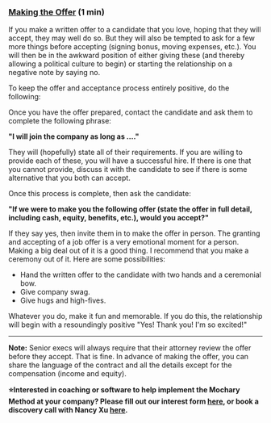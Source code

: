 ### [Making the Offer](https://docs.google.com/document/d/1IDbshCFwd19_6Ke__-0klE-BYJdJympMMprybTIp1bg/edit) (1 min)

If you make a written offer to a candidate that you love, hoping that they will accept, they may well do so. But they will also be tempted to ask for a few more things before accepting (signing bonus, moving expenses, etc.). You will then be in the awkward position of either giving these (and thereby allowing a political culture to begin) or starting the relationship on a negative note by saying no.

To keep the offer and acceptance process entirely positive, do the following:

Once you have the offer prepared, contact the candidate and ask them to complete the following phrase:

**"I will join the company as long as …."**

They will (hopefully) state all of their requirements. If you are willing to provide each of these, you will have a successful hire. If there is one that you cannot provide, discuss it with the candidate to see if there is some alternative that you both can accept.

Once this process is complete, then ask the candidate:

**"If we were to make you the following offer (state the offer in full detail, including cash, equity, benefits, etc.), would you accept?"**

If they say yes, then invite them in to make the offer in person. The granting and accepting of a job offer is a very emotional moment for a person. Making a big deal out of it is a good thing. I recommend that you make a ceremony out of it. Here are some possibilities:

- Hand the written offer to the candidate with two hands and a ceremonial bow.
- Give company swag.
- Give hugs and high-fives.

Whatever you do, make it fun and memorable. If you do this, the relationship will begin with a resoundingly positive "Yes\! Thank you\! I'm so excited\!"

---

**Note:** Senior execs will always require that their attorney review the offer before they accept. That is fine. In advance of making the offer, you can share the language of the contract and all the details except for the compensation (income and equity).

**⭐Interested in coaching or software to help implement the Mochary Method at your company? Please fill out our interest form [here](https://mocharymethod.typeform.com/interest), or book a discovery call with Nancy Xu [here](https://calendly.com/nancy-mm/30).**
